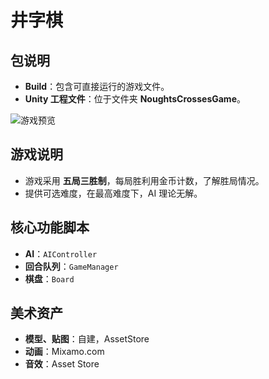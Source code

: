 # 井字棋

## 包说明
- **Build**：包含可直接运行的游戏文件。
- **Unity 工程文件**：位于文件夹 **NoughtsCrossesGame**。

![游戏预览](Review.png)

## 游戏说明
- 游戏采用 **五局三胜制**，每局胜利用金币计数，了解胜局情况。
- 提供可选难度，在最高难度下，AI 理论无解。

## 核心功能脚本
- **AI**：`AIController`
- **回合队列**：`GameManager` 
- **棋盘**：`Board`

## 美术资产
- **模型、贴图**：自建，AssetStore
- **动画**：Mixamo.com
- **音效**：Asset Store
 
